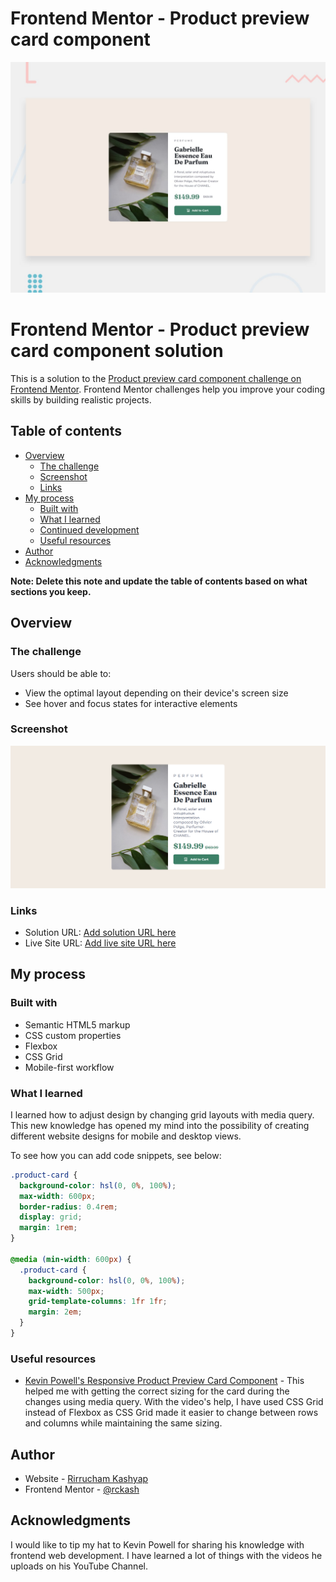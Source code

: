 # Frontend Mentor - Product preview card component

![Design preview for the Product preview card component coding challenge](./design/desktop-preview.jpg)

# Frontend Mentor - Product preview card component solution

This is a solution to the [Product preview card component challenge on Frontend Mentor](https://www.frontendmentor.io/challenges/product-preview-card-component-GO7UmttRfa). Frontend Mentor challenges help you improve your coding skills by building realistic projects.

## Table of contents

- [Overview](#overview)
  - [The challenge](#the-challenge)
  - [Screenshot](#screenshot)
  - [Links](#links)
- [My process](#my-process)
  - [Built with](#built-with)
  - [What I learned](#what-i-learned)
  - [Continued development](#continued-development)
  - [Useful resources](#useful-resources)
- [Author](#author)
- [Acknowledgments](#acknowledgments)

**Note: Delete this note and update the table of contents based on what sections you keep.**

## Overview

### The challenge

Users should be able to:

- View the optimal layout depending on their device's screen size
- See hover and focus states for interactive elements

### Screenshot

![](./images/product-preview-card-component.png)

### Links

- Solution URL: [Add solution URL here](https://your-solution-url.com)
- Live Site URL: [Add live site URL here](https://your-live-site-url.com)

## My process

### Built with

- Semantic HTML5 markup
- CSS custom properties
- Flexbox
- CSS Grid
- Mobile-first workflow

### What I learned

I learned how to adjust design by changing grid layouts with media query. This new knowledge has opened my mind into the possibility of creating different website designs for mobile and desktop views.

To see how you can add code snippets, see below:

```css
.product-card {
  background-color: hsl(0, 0%, 100%);
  max-width: 600px;
  border-radius: 0.4rem;
  display: grid;
  margin: 1rem;
}

@media (min-width: 600px) {
  .product-card {
    background-color: hsl(0, 0%, 100%);
    max-width: 500px;
    grid-template-columns: 1fr 1fr;
    margin: 2em;
  }
}
```

### Useful resources

- [Kevin Powell's Responsive Product Preview Card Component](https://www.youtube.com/watch?v=B2WL6KkqhLQ) - This helped me with getting the correct sizing for the card during the changes using media query. With the video's help, I have used CSS Grid instead of Flexbox as CSS Grid made it easier to change between rows and columns while maintaining the same sizing.

## Author

- Website - [Rirrucham Kashyap](https://www.github.com/rckash)
- Frontend Mentor - [@rckash](https://www.frontendmentor.io/profile/rckash)

## Acknowledgments

I would like to tip my hat to Kevin Powell for sharing his knowledge with frontend web development. I have learned a lot of things with the videos he uploads on his YouTube Channel.
